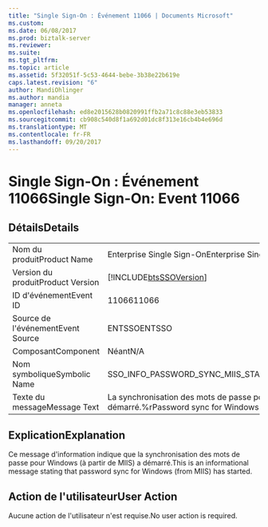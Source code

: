 ```yaml
---
title: "Single Sign-On : Événement 11066 | Documents Microsoft"
ms.custom: 
ms.date: 06/08/2017
ms.prod: biztalk-server
ms.reviewer: 
ms.suite: 
ms.tgt_pltfrm: 
ms.topic: article
ms.assetid: 5f32051f-5c53-4644-bebe-3b38e22b619e
caps.latest.revision: "6"
author: MandiOhlinger
ms.author: mandia
manager: anneta
ms.openlocfilehash: ed8e2015628b0820991ffb2a71c8c88e3eb53833
ms.sourcegitcommit: cb908c540d8f1a692d01dc8f313e16cb4b4e696d
ms.translationtype: MT
ms.contentlocale: fr-FR
ms.lasthandoff: 09/20/2017
---
```

# <a name="single-sign-on-event-11066"></a><span data-ttu-id="d7fab-102">Single Sign-On : Événement 11066</span><span class="sxs-lookup"><span data-stu-id="d7fab-102">Single Sign-On: Event 11066</span></span>
## <a name="details"></a><span data-ttu-id="d7fab-103">Détails</span><span class="sxs-lookup"><span data-stu-id="d7fab-103">Details</span></span>  
  
|||  
|-|-|  
|<span data-ttu-id="d7fab-104">Nom du produit</span><span class="sxs-lookup"><span data-stu-id="d7fab-104">Product Name</span></span>|<span data-ttu-id="d7fab-105">Enterprise Single Sign-On</span><span class="sxs-lookup"><span data-stu-id="d7fab-105">Enterprise Single Sign-On</span></span>|  
|<span data-ttu-id="d7fab-106">Version du produit</span><span class="sxs-lookup"><span data-stu-id="d7fab-106">Product Version</span></span>|[!INCLUDE[btsSSOVersion](../includes/btsssoversion-md.md)]|  
|<span data-ttu-id="d7fab-107">ID d'événement</span><span class="sxs-lookup"><span data-stu-id="d7fab-107">Event ID</span></span>|<span data-ttu-id="d7fab-108">11066</span><span class="sxs-lookup"><span data-stu-id="d7fab-108">11066</span></span>|  
|<span data-ttu-id="d7fab-109">Source de l'événement</span><span class="sxs-lookup"><span data-stu-id="d7fab-109">Event Source</span></span>|<span data-ttu-id="d7fab-110">ENTSSO</span><span class="sxs-lookup"><span data-stu-id="d7fab-110">ENTSSO</span></span>|  
|<span data-ttu-id="d7fab-111">Composant</span><span class="sxs-lookup"><span data-stu-id="d7fab-111">Component</span></span>|<span data-ttu-id="d7fab-112">Néant</span><span class="sxs-lookup"><span data-stu-id="d7fab-112">N/A</span></span>|  
|<span data-ttu-id="d7fab-113">Nom symbolique</span><span class="sxs-lookup"><span data-stu-id="d7fab-113">Symbolic Name</span></span>|<span data-ttu-id="d7fab-114">SSO_INFO_PASSWORD_SYNC_MIIS_STARTED</span><span class="sxs-lookup"><span data-stu-id="d7fab-114">SSO_INFO_PASSWORD_SYNC_MIIS_STARTED</span></span>|  
|<span data-ttu-id="d7fab-115">Texte du message</span><span class="sxs-lookup"><span data-stu-id="d7fab-115">Message Text</span></span>|<span data-ttu-id="d7fab-116">La synchronisation des mots de passe pour Windows (à partir de MIIS) a démarré.%r</span><span class="sxs-lookup"><span data-stu-id="d7fab-116">Password sync for Windows (from MIIS) has started.%r</span></span>|  
  
## <a name="explanation"></a><span data-ttu-id="d7fab-117">Explication</span><span class="sxs-lookup"><span data-stu-id="d7fab-117">Explanation</span></span>  
 <span data-ttu-id="d7fab-118">Ce message d'information indique que la synchronisation des mots de passe pour Windows (à partir de MIIS) a démarré.</span><span class="sxs-lookup"><span data-stu-id="d7fab-118">This is an informational message stating that password sync for Windows (from MIIS) has started.</span></span>  
  
## <a name="user-action"></a><span data-ttu-id="d7fab-119">Action de l'utilisateur</span><span class="sxs-lookup"><span data-stu-id="d7fab-119">User Action</span></span>  
 <span data-ttu-id="d7fab-120">Aucune action de l'utilisateur n'est requise.</span><span class="sxs-lookup"><span data-stu-id="d7fab-120">No user action is required.</span></span>